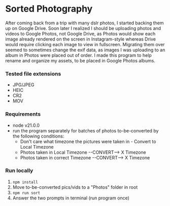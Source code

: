 # Sorted Photography
After coming back from a trip with many dslr photos, I started backing them up on Google Drive. Soon later I realized I should be uploading photos and videos to Google Photos, not Google Drive, as Photos would show each image already rendered on the screen in Instagram-style whereas Drive would require clicking each image to view in fullscreen. Migrating them over seemed to sometimes change the exif data, as images I was uploading to an album in Photos were placed out of order. I made this program to help rename and organize my assets, to be placed in Google Photos albums.

### Tested file extensions
- JPG/JPEG
- HEIC
- CR2
- MOV

### Requirements
- node v21.0.0
- run the program separately for batches of photos to-be-converted by the following conditions:
  - Don't care what timezone the pictures were taken in - Convert to Local Timezone
  - Photos taken in Local Timezone --CONVERT--> X Timezone
  - Photos taken in correct Timezone --CONVERT--> X Timezone

### Run locally
1. `npm install`
2. Move to-be-converted pics/vids to a "Photos" folder in root
3. `npm run sort`
4. Answer the two prompts in terminal (run program once)